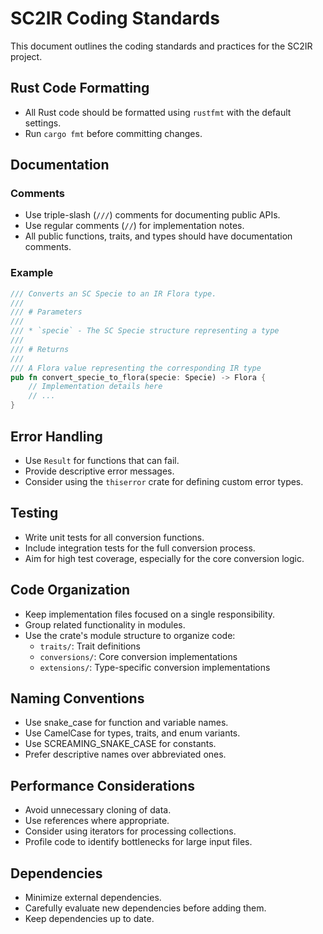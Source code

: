 # SC2IR Coding Standards

This document outlines the coding standards and practices for the SC2IR project.

## Rust Code Formatting

- All Rust code should be formatted using `rustfmt` with the default settings.
- Run `cargo fmt` before committing changes.

## Documentation

### Comments

- Use triple-slash (`///`) comments for documenting public APIs.
- Use regular comments (`//`) for implementation notes.
- All public functions, traits, and types should have documentation comments.

### Example

```rust
/// Converts an SC Specie to an IR Flora type.
///
/// # Parameters
///
/// * `specie` - The SC Specie structure representing a type
///
/// # Returns
///
/// A Flora value representing the corresponding IR type
pub fn convert_specie_to_flora(specie: Specie) -> Flora {
    // Implementation details here
    // ...
}
```

## Error Handling

- Use `Result` for functions that can fail.
- Provide descriptive error messages.
- Consider using the `thiserror` crate for defining custom error types.

## Testing

- Write unit tests for all conversion functions.
- Include integration tests for the full conversion process.
- Aim for high test coverage, especially for the core conversion logic.

## Code Organization

- Keep implementation files focused on a single responsibility.
- Group related functionality in modules.
- Use the crate's module structure to organize code:
  - `traits/`: Trait definitions
  - `conversions/`: Core conversion implementations
  - `extensions/`: Type-specific conversion implementations

## Naming Conventions

- Use snake_case for function and variable names.
- Use CamelCase for types, traits, and enum variants.
- Use SCREAMING_SNAKE_CASE for constants.
- Prefer descriptive names over abbreviated ones.

## Performance Considerations

- Avoid unnecessary cloning of data.
- Use references where appropriate.
- Consider using iterators for processing collections.
- Profile code to identify bottlenecks for large input files.

## Dependencies

- Minimize external dependencies.
- Carefully evaluate new dependencies before adding them.
- Keep dependencies up to date.
